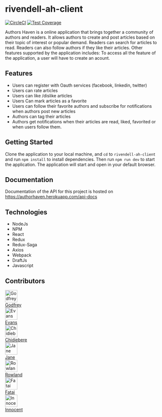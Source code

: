 # rivendell-ah-client
[![CircleCI](https://circleci.com/gh/andela/rivendell-ah-client/tree/staging.svg?style=svg)](https://circleci.com/gh/andela/rivendell-ah-client/tree/staging) [![Test Coverage](https://api.codeclimate.com/v1/badges/752141b5976d9ebab531/test_coverage)](https://codeclimate.com/github/andela/rivendell-ah-client/test_coverage)

Authors Haven is a online application that brings together a community of authors and readers. It allows authors to create and post articles based on their topic of interest or popular demand. Readers can search for articles to read. Readers can also follow authors if they like their articles. Other features supported by the application includes: 
To access all the feature of the application, a user will have to create an acount.

## Features
- Users can register with Oauth services (facebook, linkedin, twitter)
- Users can rate articles
- Users can like /dislike articles
- Users Can mark articles as a favorite
- Users can follow their favorite authors and subscribe for notifications when authors post new articles
- Authors can tag their articles
- Authors get notifications when their articles are read, liked, favorited or when users follow them.

## Getting Started
Clone the application to your local machine, and `cd` to `rivendell-ah-client` and run `npm install` to install dependencies. Then run `npm run dev` to start the application. The application will start and open in your default browser.

## Documentation
Documentation of the API for this project is hosted on https://authorhaven.herokuapp.com/api-docs

## Technologies
- NodeJs
- NPM
- React
- Redux
- Redux-Saga
- Axios
- Webpack
- DraftJs
- Javascript

## Contributors

<a href="https://github.com/tutugodfrey" target="_blank">
 <img src="https://avatars3.githubusercontent.com/u/30448913?s=56&v=4" alt="Godfrey" width="40" height="40"/><br />Godfrey
</a>
<br />
<a href="https://github.com/mppdg" target="_blank">
 <img src="https://avatars1.githubusercontent.com/u/39072402?s=60&v=4" alt="Evans" width="40" height="40"/><br />Evans
</a>
<br />
<a href="https://github.com/chidioguejiofor" target="_blank">
<img src="https://avatars2.githubusercontent.com/u/38565349?s=88&v=4" alt="Chidiebere" width="40" height="40"/><br />Chidiebere
</a>
<br />
<a href="https://github.com/JCanaks" target="_blank">
 <img src="https://avatars3.githubusercontent.com/u/26818808?s=60&v=4" alt="Jane" width="40" height="40"/><br />Jane
</a>
<br />
<a href="https://github.com/rhenshaw56" target="_blank">
 <img src="https://avatars2.githubusercontent.com/u/25608386?s=60&v=4" alt="Rowland" width="40" height="40"/><br />Rowland
</a>
<br />
<a href="https://github.com/Fattylee" target="_blank">
 <img src="https://avatars0.githubusercontent.com/u/38965909?s=60&v=4" alt="Fatai" width="40" height="40"/><br />Fatai
</a>
<br />
<a href="https://github.com/megame24" target="_blank">
 <img src="https://avatars3.githubusercontent.com/u/30550427?s=60&v=4" alt="Innocent" width="40" height="40"/><br />Innocent
</a>
